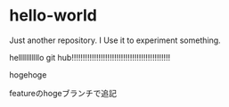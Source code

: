 # hello-world
Just another repository. I Use it to experiment something.

helllllllllllo git hub!!!!!!!!!!!!!!!!!!!!!!!!!!!!!!!!!!!!!!!!!!!!

hogehoge

featureのhogeブランチで追記
